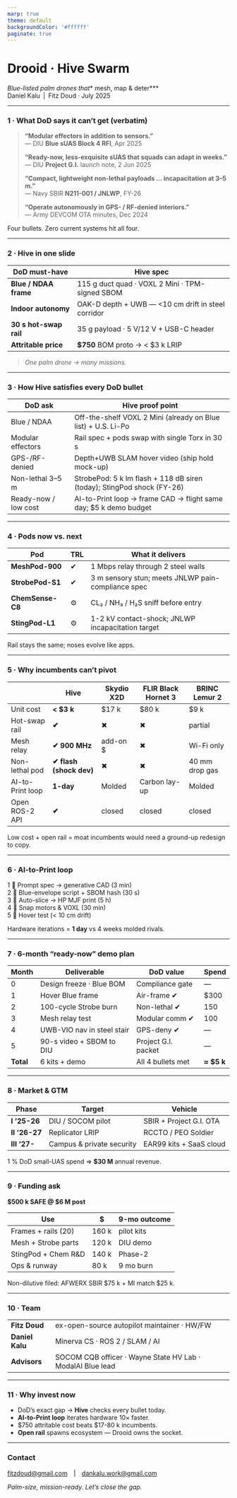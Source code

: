 ```yaml
---
marp: true
theme: default
backgroundColor: '#ffffff'
paginate: true
---
```


# **Drooid · Hive Swarm**  
*Blue-listed palm drones that** mesh, map & deter***  
Daniel Kalu | Fitz Doud · July 2025

---

### **1 · What DoD says it can’t get (verbatim)**

> **“Modular effectors in addition to sensors.”**  
> — DIU **Blue sUAS Block 4 RFI**, Apr 2025  
>
> **“Ready-now, less-exquisite sUAS that squads can adapt in weeks.”**  
> — DIU **Project G.I.** launch note, 2 Jun 2025  
>
> **“Compact, lightweight non-lethal payloads ... incapacitation at **3–5 m**.”**  
> — Navy SBIR **N211-001 / JNLWP**, FY-26  
>
> **“Operate autonomously in GPS- / RF-denied interiors.”**  
> — Army DEVCOM OTA minutes, Dec 2024  

Four bullets. Zero current systems hit all four.

---

### **2 · Hive in one slide**

| DoD must-have | **Hive spec** |
|---------------|---------------|
| **Blue / NDAA frame** | 115 g duct quad · VOXL 2 Mini · TPM-signed SBOM |
| **Indoor autonomy** | OAK-D depth + UWB — <10 cm drift in steel corridor |
| **30 s hot-swap rail** | 35 g payload · 5 V/12 V + USB-C header |
| **Attritable price** | **\$750** BOM proto → < \$3 k LRIP |

> *One palm drone → many missions.*

---

### **3 · How Hive satisfies every DoD bullet**

| DoD ask | Hive proof point |
|---------|-----------------|
| Blue / NDAA | Off-the-shelf VOXL 2 Mini (already on Blue list) + U.S. Li-Po |
| Modular effectors | Rail spec + pods swap with single Torx in 30 s |
| GPS-/RF-denied | Depth+UWB SLAM hover video (ship hold mock-up) |
| Non-lethal 3–5 m | StrobePod: 5 k lm flash + 118 dB siren (today); StingPod shock (FY-26) |
| Ready-now / low cost | AI-to-Print loop → frame CAD → flight same day; \$5 k demo budget |

---

### **4 · Pods now vs. next**

| Pod | TRL | What it delivers |
|-----|-----|------------------|
| **MeshPod-900** | ✔ | 1 Mbps relay through 2 steel walls |
| **StrobePod-S1** | ✔ | 3 m sensory stun; meets JNLWP pain-compliance spec |
| **ChemSense-C8** | ⚙ | CL₂ / NH₃ / H₂S sniff before entry |
| **StingPod-L1** | ⚙ | 1-2 kV contact-shock; JNLWP incapacitation target |

Rail stays the same; noses evolve like apps.

---

### **5 · Why incumbents can’t pivot**

|            | **Hive** | Skydio X2D | FLIR Black Hornet 3 | BRINC Lemur 2 |
|------------|----------|------------|--------------------|---------------|
| Unit cost  | **\< \$3 k** | \$17 k | \$80 k | \$9 k |
| Hot-swap rail | **✔** | ✖ | ✖ | partial |
| Mesh relay | **✔ 900 MHz** | add-on \$ | ✖ | Wi-Fi only |
| Non-lethal pod | **✔ flash (shock dev)** | ✖ | ✖ | 40 mm drop gas |
| AI-to-Print loop | **1-day** | Molded | Carbon lay-up | Molded |
| Open ROS-2 API | **✔** | closed | closed | closed |

Low cost + open rail = moat incumbents would need a ground-up redesign to copy.

---

### **6 · AI-to-Print loop**  
1 ️⃣ Prompt spec → generative CAD (3 min)  
2 ️⃣ Blue-envelope script + SBOM hash (30 s)  
3 ️⃣ Auto-slice → HP MJF print (5 h)  
4 ️⃣ Snap motors & VOXL (30 min)  
5 ️⃣ Hover test (< 10 cm drift)

Hardware iterations = **1 day** vs 4 weeks molded rivals.

---

### **7 · 6-month “ready-now” demo plan**

| Month | Deliverable | DoD value | Spend |
|-------|-------------|-----------|-------|
| 0 | Design freeze · Blue BOM | Compliance gate | — |
| 1 | Hover Blue frame | Air-frame ✔ | \$300 |
| 2 | 100-cycle Strobe burn | Non-lethal ✔ | 150 |
| 3 | Mesh relay test | Modular comm ✔ | 100 |
| 4 | UWB-VIO nav in steel stair | GPS-deny ✔ | — |
| 5 | 90-s video + SBOM to DIU | Project G.I. packet | — |
| **Total** | 6 kits + demo | All 4 bullets met | **≈ \$5 k** |

---

### **8 · Market & GTM**

| Phase | Target | Vehicle |
|-------|--------|---------|
| **I ’25-26** | DIU / SOCOM pilot | SBIR + Project G.I. OTA |
| **II ’26-27** | Replicator LRIP | RCCTO / PEO Soldier |
| **III ’27-** | Campus & private security | EAR99 kits + SaaS cloud |

1 % DoD small-UAS spend ⇒ **\$30 M** annual revenue.

---

### **9 · Funding ask**

**\$500 k SAFE @ \$6 M post**

| Use | \$ | 9-mo outcome |
|-----|----|--------------|
| Frames + rails (20) | 160 k | pilot kits |
| Mesh + Strobe parts | 120 k | DIU demo |
| StingPod + Chem R&D | 140 k | Phase-2 |
| Ops & runway | 80 k | 9 mo burn |

Non-dilutive filed: AFWERX SBIR \$75 k + MI match \$25 k.

---

### **10 · Team**

| | |
|---|---|
| **Fitz Doud** | ex-open-source autopilot maintainer · HW/FW |
| **Daniel Kalu** | Minerva CS · ROS 2 / SLAM / AI |
| **Advisors** | SOCOM CQB officer · Wayne State HV Lab · ModalAI Blue lead |

---

### **11 · Why invest now**

* DoD’s exact gap → **Hive** checks every bullet today.  
* **AI-to-Print loop** iterates hardware 10× faster.  
* \$750 attritable cost beats \$17-80 k incumbents.  
* **Open rail** spawns ecosystem — Drooid owns the socket.

---

### **Contact**

fitzdoud@gmail.com | dankalu.work@gmail.com  

*Palm-size, mission-ready. Let’s close the gap.*
